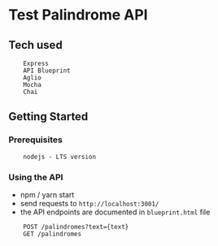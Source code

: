 # Test Palindrome API

## Tech used

```
    Express
    API Blueprint
    Aglio
    Mocha
    Chai
```

## Getting Started

### Prerequisites

```
    nodejs - LTS version
```

### Using the API

*   npm / yarn start
*   send requests to `http://localhost:3001/`
*   the API endpoints are documented in `blueprint.html` file

```
    POST /palindromes?text={text}
    GET /palindromes
```
